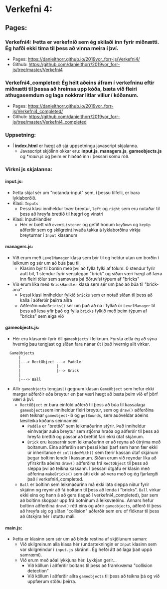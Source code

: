 # Verkefni 4:

## Pages:

### Verkefni4: Þetta er verkefnið sem ég skilaði inn fyrir miðnætti. Ég hafði ekki tíma til þess að vinna meira í því.
  * Pages: https://danielthorr.github.io/2019vor_forr-js/Verkefni4/
  * Github: https://github.com/danielthorr/2019vor_forr-js/tree/master/Verkefni4
  
### Verkefni4_completed: Ég hélt aðeins áfram í verkefninu eftir miðnætti til þessa að hreinsa upp kóða, bæta við fleiri athugasemdum og laga nokkrar litlar villur í kóðanum.
  * Pages: https://danielthorr.github.io/2019vor_forr-js/Verkefni4_completed/
  * Github: https://github.com/danielthorr/2019vor_forr-js/tree/master/Verkefni4_completed


### Uppsetning:
* Í **index.html** er hægt að sjá uppsetningu javascript skjalanna. 
  * Javascript skjölinn okkar eru: **input.js**, **managers.js**, **gameobjects.js** og **main.js* og þeim er hlaðað inn í þessari sömu röð.

### Virkni js skjalanna:

#### input.js:
* Þetta skjal sér um "notanda-input" sem, í þessu tilfelli, er bara lyklaborðið.
* Klasi: `Inputs`
  * Þessi klasi inniheldur tvær breytur, `left` og `right` sem eru notaðar til þess að hreyfa brettið til hægri og vinstri
* Klasi: InputHandler
  * Hér er bætt við `eventListener` og gefið honum `keyDown` og `keyUp` aðferðir sem og skilgreint hvaða takka á lyklaborðinu virkja breyturnar í `Input` klasanum
  
#### managers.js:
* Við erum með `LevelManager` klasa sem býr til og heldur utan um borðin í leiknum og sér um að búa þau til.
  * Klasinn býr til borðin með því að fylla fylki af tölum. 0 stendur fyrir autt bil, 1 stendur fyrir venjulegan "brick" og síðan væri hægt að færa inn fleiri tölur sem samsvara þá öðruvísi týpum af "bricks"
* Við erum líka með `BrickHandler` klasa sem sér um það að búa til "brick-ana"
  * Þessi klasi inniheldur fylkið `bricks` sem er notað síðan til þess að kalla í aðferðir þeirra allra
  * Aðferðin `makeBricks()` sér um það að ná í fylkið úr `LevelManager` til þess að lesa yfir það og fylla `bricks` fylkið með þeim týpum af "bricks" sem eiga við
  
#### gameobjects.js:
* Hér eru klasarnir fyrir öll `gameobjects` í leiknum. Fyrsta ætla ég að sýna hvernig þau tengjast og síðan fara nánar út í það hvernig allt virkar.

```
  GameObjects
      |
      |---> RectObject ---> Paddle
      |                |
      |                |--> Brick
      |
      |---> Ball
```
* Allir `gameobjects` tengjast í gegnum klasan `GameObject` sem hefur ekki margar aðferðir eða breytur en þar væri hægt að bæta þeim við ef þörf væri á því.
  * `RectOBject` er bara einföld aðferð til þess að búa til kassalaga `gameobjects`sem inniheldur fleiri breytur, sem og `draw()` aðferðina sem teiknar `gameobject`-ið og `getBounds`, sem auðveldar aðeins læsileika kóðans seinnameir.
    * `Paddle` er "brettið" sem leikmaðurinn stýrir. Það inniheldur einhvarjar auka breytur sem stjórna hraða og aðferðir til þess að hreyfa brettið og passar að brettið fari ekki útaf skjánum.
    * `Brick` eru kassarnir sem leikmaðurinn er að reyna að útrýma með boltanum. Eina aðferðin sem þessi klasi þarf sem hann fær ekki úr inheritance er `collidedWith()` sem færir kassan útaf skjánum þegar boltinn lendir í kassanum. Síðan erum við reyndar líka að yfirskrifa aðeins `draw()` aðferðina frá `RectObject` til þess að sleppa því að teikna kassann. Í þessari útgáfu er klasin með aðferina `makeBricks()` sem átti ekki að vera með og ég fjarlægði það í verkefni4_completed. 
  * `Ball` er boltinn sem leikmaðurinn má ekki láta sleppa niður fyrir skjáinn og reynir að fá boltann til þess að lenda í "bricks". `Ball` virkar ekki eins og hann á að gera (lagað í verkefni4_completed), þar sem að boltinn skoppar upp frá botninum á leiksvæðinu. Annars hefur boltinn aðferðina `draw()` rétt eins og aðrir `gameobjects`, aðferð til þess að hreyfa sig og síðan "collision" aðferðir sem eru of flóknar til þess að útskýra hér í stuttu máli.

#### main.js:
* Þetta er klasinn sem sér um að binda restina af skjölunum saman:
  * Við skilgreinum alla klasa hér (undartekningin er `Input` klasinn sem var skilgreindur í `input.js` skránni. Ég hefði átt að laga það uppá samræmi).
  * Við erum með aðal lykkjuna hér. Lykkjan gerir...
    * Við köllum í aðferðir boltans til þess að framkvæma "collision detection"
    * Við köllum í aðferðir allra `gameobjects` til þess að teikna þá og við uppfærum stöðu þeirra.

